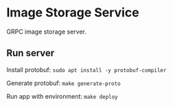 # Image Storage Service

GRPC image storage server.

## Run server

Install protobuf: `sudo apt install -y protobuf-compiler`

Generate protobuf: `make generate-proto`

Run app with environment: `make deploy`